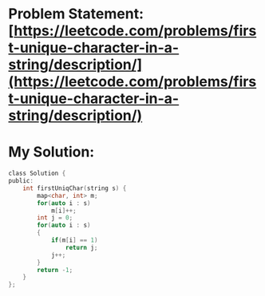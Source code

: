# Problem Statement: [https://leetcode.com/problems/first-unique-character-in-a-string/description/](https://leetcode.com/problems/first-unique-character-in-a-string/description/)
# My Solution: 
```c
class Solution {
public:
    int firstUniqChar(string s) {
        map<char, int> m;
        for(auto i : s)
            m[i]++;
        int j = 0;
        for(auto i : s)
        {
            if(m[i] == 1)
                return j;
            j++;
        }
        return -1;
    }
};
```
